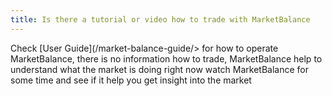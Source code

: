 ```yaml
---
title: Is there a tutorial or video how to trade with MarketBalance
---
```

Check [User Guide](/market-balance-guide/> for how to operate MarketBalance, there is no information how to trade, MarketBalance help to understand what the market is doing right now watch MarketBalance for some time and see if it help you get insight into the market
